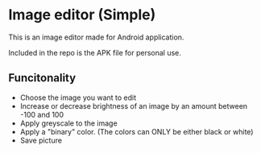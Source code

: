 # Image editor (Simple)

This is an image editor made for Android application. 

Included in the repo is the APK file for personal use.

## Funcitonality

- Choose the image you want to edit
- Increase or decrease brightness of an image by an amount between -100 and 100
- Apply greyscale to the image
- Apply a "binary" color. (The colors can ONLY be either black or white)
- Save picture